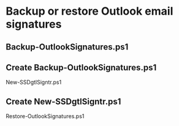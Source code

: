 # Backup or restore Outlook email signatures

## Backup-OutlookSignatures.ps1

## Create Backup-OutlookSignatures.ps1

New-SSDgtlSigntr.ps1

## Create New-SSDgtlSigntr.ps1

Restore-OutlookSignatures.ps1
